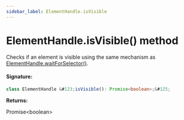 ```yaml
---
sidebar_label: ElementHandle.isVisible
---
```


# ElementHandle.isVisible() method

Checks if an element is visible using the same mechanism as [ElementHandle.waitForSelector()](./puppeteer.elementhandle.waitforselector.md).

#### Signature:

```typescript
class ElementHandle &#123;isVisible(): Promise<boolean>;&#125;
```

**Returns:**

Promise&lt;boolean&gt;
